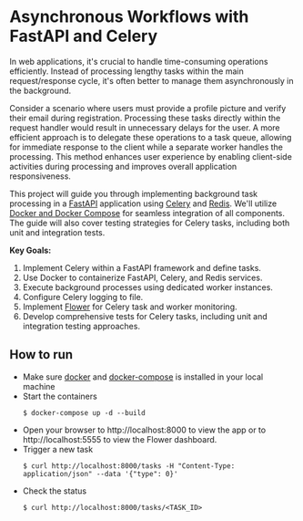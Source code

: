 # Asynchronous Workflows with FastAPI and Celery

In web applications, it's crucial to handle time-consuming operations efficiently. Instead of processing lengthy tasks within the main request/response cycle, it's often better to manage them asynchronously in the background.

Consider a scenario where users must provide a profile picture and verify their email during registration. Processing these tasks directly within the request handler would result in unnecessary delays for the user. A more efficient approach is to delegate these operations to a task queue, allowing for immediate response to the client while a separate worker handles the processing. This method enhances user experience by enabling client-side activities during processing and improves overall application responsiveness.

This project will guide you through implementing background task processing in a [FastAPI](https://fastapi.tiangolo.com/) application using [Celery](https://docs.celeryq.dev/en/stable/getting-started/introduction.html) and [Redis](https://redis.io/docs/latest/). We'll utilize [Docker and Docker Compose](https://www.docker.com/) for seamless integration of all components. The guide will also cover testing strategies for Celery tasks, including both unit and integration tests.

**Key Goals:**

1. Implement Celery within a FastAPI framework and define tasks.
2. Use Docker to containerize FastAPI, Celery, and Redis services.
3. Execute background processes using dedicated worker instances.
4. Configure Celery logging to file.
5. Implement [Flower](https://flower.readthedocs.io/en/latest/) for Celery task and worker monitoring.
6. Develop comprehensive tests for Celery tasks, including unit and integration testing approaches.

## How to run
* Make sure [docker](https://docs.docker.com/engine/install/) and [docker-compose](https://docs.docker.com/compose/install/) is installed in your local machine
* Start the containers
    ```
    $ docker-compose up -d --build
    ```
* Open your browser to http://localhost:8000 to view the app or to http://localhost:5555 to view the Flower dashboard.
* Trigger a new task
    ```
    $ curl http://localhost:8000/tasks -H "Content-Type: application/json" --data '{"type": 0}'
    ```
* Check the status
    ```
    $ curl http://localhost:8000/tasks/<TASK_ID>
    ```